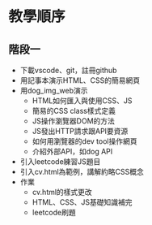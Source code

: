 # 教學順序

## 階段一
* 下載vscode、git，註冊github
* 用記事本演示HTML、CSS的簡易網頁
* 用dog_img_web演示
	* HTML如何匯入與使用CSS、JS
	* 簡易的CSS class樣式定義
	* JS操作瀏覽器DOM的方法
	* JS發出HTTP請求跟API要資源
	* 如何用瀏覽器的dev tool操作網頁
	* 介紹外部API，如dog API
* 引入leetcode練習JS題目
* 引入cv.html為範例，講解約略CSS概念
* 作業
	* cv.html的樣式更改
	* HTML、CSS、JS基礎知識補完
	* leetcode刷題